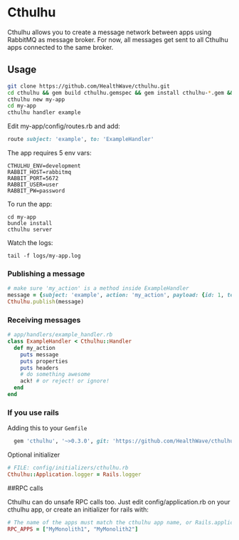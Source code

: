# Cthulhu
Cthulhu allows you to create a message network between apps using RabbitMQ as message broker. For now, all messages get sent to all Cthulhu apps connected to the same broker.

## Usage
```bash
git clone https://github.com/HealthWave/cthulhu.git
cd cthulhu && gem build cthulhu.gemspec && gem install cthulhu-*.gem && rm cthulhu-*.gem && cd ..
cthulhu new my-app
cd my-app
cthulhu handler example

```

Edit my-app/config/routes.rb and add:

```ruby
route subject: 'example', to: 'ExampleHandler'
```

The app requires 5 env vars:
```
CTHULHU_ENV=development
RABBIT_HOST=rabbitmq
RABBIT_PORT=5672
RABBIT_USER=user
RABBIT_PW=password
```

To run the app:
```
cd my-app
bundle install
cthulhu server
```

Watch the logs:
```
tail -f logs/my-app.log
```

### Publishing a message
```ruby
# make sure 'my_action' is a method inside ExampleHandler
message = {subject: 'example', action: 'my_action', payload: {id: 1, text: 'lorem ipsum'}}
Cthulhu.publish(message)
```

### Receiving messages
```ruby
# app/handlers/example_handler.rb
class ExampleHandler < Cthulhu::Handler
  def my_action
    puts message
    puts properties
    puts headers
    # do something awesome
    ack! # or reject! or ignore!
  end
end
```

### If you use rails

Adding this to your `Gemfile`
```ruby
  gem 'cthulhu', '~>0.3.0', git: 'https://github.com/HealthWave/cthulhu.git'
```
Optional initializer
```ruby
# FILE: config/initializers/cthulhu.rb
Cthulhu::Application.logger = Rails.logger
```

##RPC calls

Cthulhu can do unsafe RPC calls too. Just edit config/application.rb on your cthulhu app, or create an initializer for rails with:
```ruby
# The name of the apps must match the cthulhu app name, or Rails.application.class.parent_name
RPC_APPS = ["MyMonolith1", "MyMonolith2"]
```
